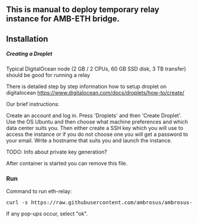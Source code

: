 ## This is manual to deploy temporary relay instance for AMB-ETH bridge.

## Installation

##### Creating a Droplet

Typical DigitalOcean node (2 GB / 2 CPUs, 60 GB SSD disk, 3 TB transfer) should be good for running a relay

There is detailed step by step information how to setup droplet on digitalocean https://www.digitalocean.com/docs/droplets/how-to/create/

Our brief instructions:

Create an account and log in. Press 'Droplets' and then 'Create Droplet'. Use the OS Ubuntu and then choose what machine preferences and which data center suits you. Then either create a SSH key which you will use to access the instance or if you do not choose one you will get a password to your email. Write a hostname that suits you and launch the instance.


TODO: Info about private key generation?

After container is started you can remove this file.

### Run

Command to run eth-relay:

<pre>
curl -s https://raw.githubusercontent.com/ambrosus/ambrosus-bridge/manual-deploy/relay.sh > relay.sh && sudo chmod +x relay.sh && sudo ./relay.sh
</pre>

If any pop-ups occur, select "ok".  
